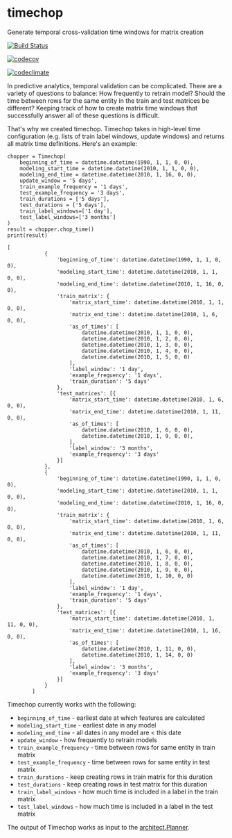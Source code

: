 # timechop
Generate temporal cross-validation time windows for matrix creation


[![Build Status](https://travis-ci.org/dssg/timechop.svg?branch=master)](https://travis-ci.org/dssg/timechop)

[![codecov](https://codecov.io/gh/dssg/timechop/branch/master/graph/badge.svg)](https://codecov.io/gh/dssg/timechop)

[![codeclimate](https://codeclimate.com/github/dssg/timechop.png)](https://codeclimate.com/github/dssg/timechop)

In predictive analytics, temporal validation can be complicated. There are a variety of questions to balance: How frequently to retrain model? Should the time between rows for the same entity in the train and test matrices be different? Keeping track of how to create matrix time windows that successfully answer all of these questions is difficult. 

That's why we created timechop. Timechop takes in high-level time configuration (e.g. lists of train label windows, update windows) and returns all matrix time definitions. Here's an example:

```
chopper = Timechop(
	beginning_of_time = datetime.datetime(1990, 1, 1, 0, 0),
	modeling_start_time = datetime.datetime(2010, 1, 1, 0, 0),
	modeling_end_time = datetime.datetime(2010, 1, 16, 0, 0),
	update_window = '5 days',
	train_example_frequency = '1 days',
	test_example_frequency = '3 days',
	train_durations = ['5 days'],
	test_durations = ['5 days'],
	train_label_windows=['1 day'],
	test_label_windows=['3 months']
)
result = chopper.chop_time()
print(result)
```

```
[
            {
                'beginning_of_time': datetime.datetime(1990, 1, 1, 0, 0),
                'modeling_start_time': datetime.datetime(2010, 1, 1, 0, 0),
                'modeling_end_time': datetime.datetime(2010, 1, 16, 0, 0),
                'train_matrix': {
                    'matrix_start_time': datetime.datetime(2010, 1, 1, 0, 0),
                    'matrix_end_time': datetime.datetime(2010, 1, 6, 0, 0),
                    'as_of_times': [
                        datetime.datetime(2010, 1, 1, 0, 0),
                        datetime.datetime(2010, 1, 2, 0, 0),
                        datetime.datetime(2010, 1, 3, 0, 0),
                        datetime.datetime(2010, 1, 4, 0, 0),
                        datetime.datetime(2010, 1, 5, 0, 0)
                    ],
                    'label_window': '1 day',
                    'example_frequency': '1 days',
                    'train_duration': '5 days'
                },
                'test_matrices': [{
                    'matrix_start_time': datetime.datetime(2010, 1, 6, 0, 0),
                    'matrix_end_time': datetime.datetime(2010, 1, 11, 0, 0),
                    'as_of_times': [
                        datetime.datetime(2010, 1, 6, 0, 0),
                        datetime.datetime(2010, 1, 9, 0, 0),
                    ],
                    'label_window': '3 months',
                    'example_frequency': '3 days'
                }]
            },
            {
                'beginning_of_time': datetime.datetime(1990, 1, 1, 0, 0),
                'modeling_start_time': datetime.datetime(2010, 1, 1, 0, 0),
                'modeling_end_time': datetime.datetime(2010, 1, 16, 0, 0),
                'train_matrix': {
                    'matrix_start_time': datetime.datetime(2010, 1, 6, 0, 0),
                    'matrix_end_time': datetime.datetime(2010, 1, 11, 0, 0),
                    'as_of_times': [
                        datetime.datetime(2010, 1, 6, 0, 0),
                        datetime.datetime(2010, 1, 7, 0, 0),
                        datetime.datetime(2010, 1, 8, 0, 0),
                        datetime.datetime(2010, 1, 9, 0, 0),
                        datetime.datetime(2010, 1, 10, 0, 0)
                    ],
                    'label_window': '1 day',
                    'example_frequency': '1 days',
                    'train_duration': '5 days'
                },
                'test_matrices': [{
                    'matrix_start_time': datetime.datetime(2010, 1, 11, 0, 0),
                    'matrix_end_time': datetime.datetime(2010, 1, 16, 0, 0),
                    'as_of_times': [
                        datetime.datetime(2010, 1, 11, 0, 0),
                        datetime.datetime(2010, 1, 14, 0, 0)
                    ],
                    'label_window': '3 months',
                    'example_frequency': '3 days'
                }]
            }
        ]
```

Timechop currently works with the following:

- `beginning_of_time` - earliest date at which features are calculated
- `modeling_start_time` - earliest date in any model
- `modeling_end_time` - all dates in any model are < this date
- `update_window` - how frequently to retrain models
- `train_example_frequency` - time between rows for same entity in train matrix
- `test_example_frequency` - time between rows for same entity in test matrix
- `train_durations` - keep creating rows in train matrix for this duration
- `test_durations` - keep creating rows in test matrix for this duration
- `train_label_windows` - how much time is included in a label in the train matrix
- `test_label_windows` - how much time is included in a label in the test matrix

The output of Timechop works as input to the [architect.Planner](https://github.com/dssg/architect/blob/master/architect/planner.py).
